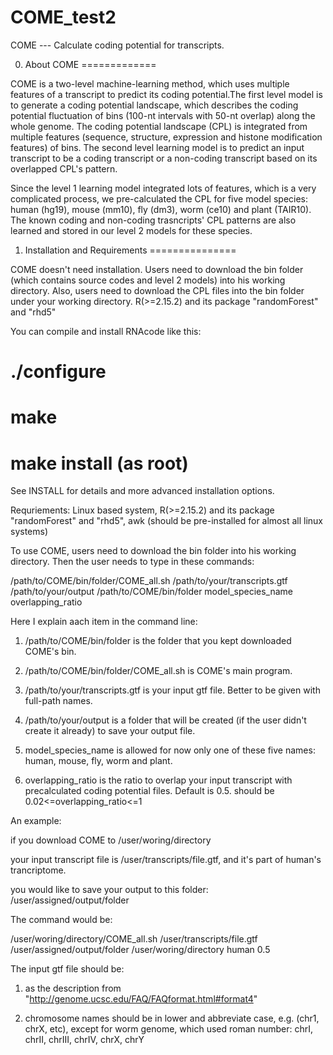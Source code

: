 # COME_test2
COME --- Calculate coding potential for transcripts.

0. About COME
=============

COME is a two-level machine-learning method, which uses multiple features of a transcript to predict its coding potential.The first level model is to generate a coding potential landscape, which describes the coding potential fluctuation of bins (100-nt intervals with 50-nt overlap) along the whole genome. The coding potential landscape (CPL) is integrated from multiple features (sequence, structure, expression and histone modification features) of bins. The second level learning model is to predict an input transcript to be a coding transcript or a non-coding transcript based on its overlapped CPL's pattern. 

Since the level 1 learning model integrated lots of features, which is a very complicated process, we pre-calculated the CPL for five model species: human (hg19), mouse (mm10), fly (dm3), worm (ce10) and plant (TAIR10). The known coding and non-coding trasncripts' CPL patterns are also learned and stored in our level 2 models for these species.

1. Installation and Requirements
===============

COME doesn't need installation. Users need to download the bin folder (which contains source codes and level 2 models) into his working directory. Also, users need to download the CPL files into the bin folder under your working directory.
R(>=2.15.2) and its package "randomForest" and "rhd5"



You can compile and install RNAcode like this:

# ./configure
# make
# make install (as root)

See INSTALL for details and more advanced installation options.






Requriements: Linux based system, R(>=2.15.2) and its package "randomForest" and "rhd5", awk (should be pre-installed for almost all linux systems)

To use COME, users need to download the bin folder into his working directory. Then the user needs to type in these commands:

  /path/to/COME/bin/folder/COME_all.sh /path/to/your/transcripts.gtf  /path/to/your/output  /path/to/COME/bin/folder  model_species_name   overlapping_ratio
  
Here I explain aach item in the command line: 

  1)  /path/to/COME/bin/folder is the folder that you kept downloaded COME's bin.

  2)  /path/to/COME/bin/folder/COME_all.sh is COME's main program.

  3)  /path/to/your/transcripts.gtf is your input gtf file. Better to be given with full-path names.

  4)  /path/to/your/output is a folder that will be created (if the user didn't create it already) to save your output file.

  5)  model_species_name is allowed for now only one of these five names: human, mouse, fly, worm and plant.

  6)  overlapping_ratio is the ratio to overlap your input transcript with precalculated coding potential files. Default is 0.5. should be 0.02<=overlapping_ratio<=1
  
An example:

  if you download COME to /user/woring/directory

  your input transcript file is /user/transcripts/file.gtf, and it's part of human's trancriptome.

  you would like to save your output to this folder: /user/assigned/output/folder

  The command would be: 
  
  /user/woring/directory/COME_all.sh /user/transcripts/file.gtf  /user/assigned/output/folder  /user/woring/directory human 0.5

The input gtf file should be:

  1)  as the description from "http://genome.ucsc.edu/FAQ/FAQformat.html#format4"

  2)  chromosome names should be in lower and abbreviate case, e.g. (chr1, chrX, etc), except for worm genome, which used roman number: chrI, chrII, chrIII, chrIV, chrX, chrY
